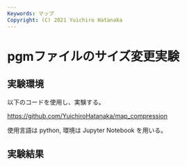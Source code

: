 ```yaml
---
Keywords: マップ
Copyright: (C) 2021 Yuichiro Hatanaka
---
```


# pgmファイルのサイズ変更実験


## 実験環境

以下のコードを使用し、実験する。

https://github.com/YuichiroHatanaka/map_compression

使用言語は python, 環境は Jupyter Notebook を用いる。


## 実験結果

